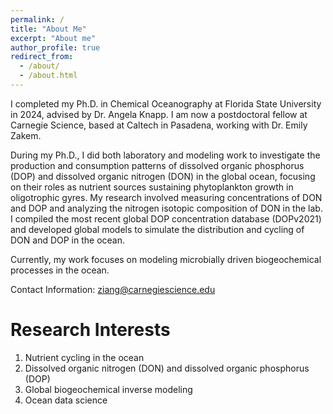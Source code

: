 ```yaml
---
permalink: /
title: "About Me"
excerpt: "About me"
author_profile: true
redirect_from: 
  - /about/
  - /about.html
---
```


I completed my Ph.D. in Chemical Oceanography at Florida State University in 2024, advised by Dr. Angela Knapp. I am now a postdoctoral fellow at Carnegie Science, based at Caltech in Pasadena, working with Dr. Emily Zakem.

During my Ph.D., I did both laboratory and modeling work to investigate the production and consumption patterns of dissolved organic phosphorus (DOP) and dissolved organic nitrogen (DON) in the global ocean, focusing on their roles as nutrient sources sustaining phytoplankton growth in oligotrophic gyres. My research involved measuring concentrations of DON and DOP and analyzing the nitrogen isotopic composition of DON in the lab. I compiled the most recent global DOP concentration database (DOPv2021) and developed global models to simulate the distribution and cycling of DON and DOP in the ocean.

Currently, my work focuses on modeling microbially driven biogeochemical processes in the ocean.

Contact Information: ziang@carnegiescience.edu

Research Interests
======
1. Nutrient cycling in the ocean 
1. Dissolved organic nitrogen (DON) and dissolved organic phosphorus (DOP)
1. Global biogeochemical inverse modeling 
1. Ocean data science

